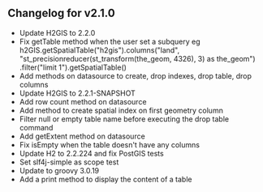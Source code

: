 ## Changelog for v2.1.0

- Update H2GIS to 2.2.0
- Fix getTable method when the user set a subquery
eg h2GIS.getSpatialTable("h2gis").columns("land", "st_precisionreducer(st_transform(the_geom, 4326), 3) as the_geom")
  .filter("limit 1").getSpatialTable()
- Add methods on datasource to create, drop indexes, drop table, drop columns
- Update H2GIS to 2.2.1-SNAPSHOT
- Add row count method on datasource
- Add method to create spatial index on first geometry column
- Filter null or empty table name before executing the drop table command 
- Add getExtent method on datasource
- Fix isEmpty when the table doesn't have any columns
- Update H2 to 2.2.224 and fix PostGIS tests
- Set slf4j-simple as scope test
- Update to groovy 3.0.19
- Add a print method to display the content of a table
